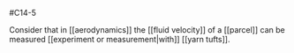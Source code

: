 #C14-5 

Consider that in [[aerodynamics]] the [[fluid velocity]] of a [[parcel]] can be measured [[experiment or measurement|with]] [[yarn tufts]].